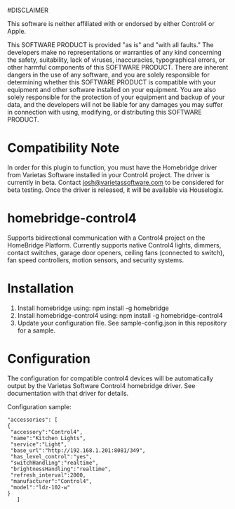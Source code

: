 #DISCLAIMER

This software is neither affiliated with or endorsed by either Control4 or Apple.  

This SOFTWARE PRODUCT is provided "as is" and "with all faults." The developers make no representations
or warranties of any kind concerning the safety, suitability, lack of viruses, inaccuracies, typographical 
errors, or other harmful components of this SOFTWARE PRODUCT. There are inherent dangers in the use of any 
software, and you are solely responsible for determining whether this SOFTWARE PRODUCT is compatible with 
your equipment and other software installed on your equipment. You are also solely responsible for the 
protection of your equipment and backup of your data, and the developers will not be liable for any damages 
you may suffer in connection with using, modifying, or distributing this SOFTWARE PRODUCT. 

# Compatibility Note

In order for this plugin to function, you must have the Homebridge driver from Varietas Software installed
in your Control4 project.  The driver is currently in beta.  Contact josh@varietassoftware.com to be 
considered for beta testing.  Once the driver is released, it will be available via Houselogix.

# homebridge-control4

Supports bidirectional communication with a Control4 project on the HomeBridge Platform. Currently supports
native Control4 lights, dimmers, contact switches, garage door openers, ceiling fans (connected to switch),
fan speed controllers, motion sensors, and security systems.

# Installation

1. Install homebridge using: npm install -g homebridge
2. Install homebridge-control4 using: npm install -g homebridge-control4
3. Update your configuration file. See sample-config.json in this repository for a sample. 

# Configuration

The configuration for compatible control4 devices will be automatically output by the Varietas Software
Control4 homebridge driver.  See documentation with that driver for details.

Configuration sample:

 ```
"accessories": [ 
{
  "accessory":"Control4",
  "name":"Kitchen Lights",
  "service":"Light",
  "base_url":"http://192.168.1.201:8081/349",
  "has_level_control":"yes",
  "switchHandling":"realtime",
  "brightnessHandling":"realtime",
  "refresh_interval":2000,
  "manufacturer":"Control4",
  "model":"ldz-102-w"
}
    ]

